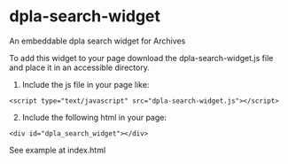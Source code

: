 # dpla-search-widget
An embeddable dpla search widget for Archives

To add this widget to your page download the dpla-search-widget.js file and place it in an accessible directory.
1. Include the js file in your page like:
  
  ```<script type="text/javascript" src="dpla-search-widget.js"></script>```

2. Include the following html in your page:

  ```<div id="dpla_search_widget"></div>```

See example at index.html
